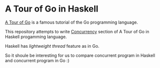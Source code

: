 # A Tour of Go in Haskell

[A Tour of Go](https://tour.golang.org/) is a famous tutorial of the Go programming language.

This repository attempts to write [Concurrency](https://tour.golang.org/concurrency/1) section of A Tour of Go in Haskell progamming language.

Haskell has *lightweight thread* feature as in Go.

So it shoule be interesting for us to compare concurrent program in Haskell and concurrent program in Go :)
